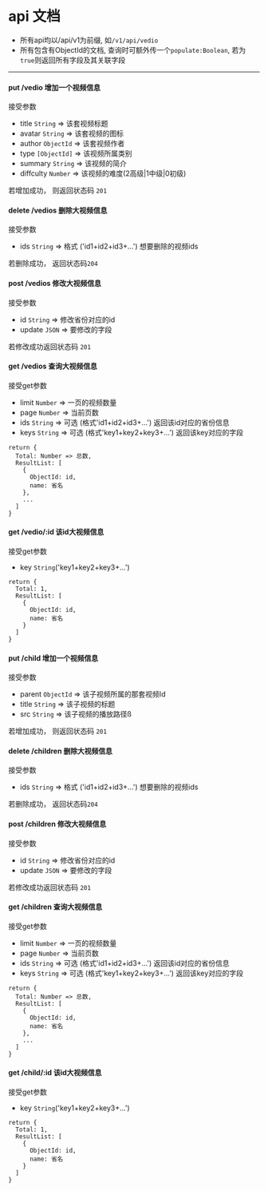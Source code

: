 # api 文档

- 所有api均以/api/v1为前缀, 如`/v1/api/vedio`
- 所有包含有ObjectId的文档, 查询时可额外传一个`populate:Boolean`, 若为`true`则返回所有字段及其关联字段

-------------------------------------------------------------------

#### put    /vedio  增加一个视频信息
接受参数
- title `String` => 该套视频标题
- avatar `String` => 该套视频的图标
- author `ObjectId` => 该套视频作者
- type `[ObjectId]` => 该视频所属类别
- summary `String` => 该视频的简介
- diffculty `Number` => 该视频的难度(2高级|1中级|0初级)

若增加成功， 则返回状态码 `201`

#### delete      /vedios  删除大视频信息
接受参数
- ids `String` => 格式 ('id1+id2+id3+...') 想要删除的视频ids

若删除成功， 返回状态码`204`

#### post    /vedios 修改大视频信息
接受参数
- id `String` => 修改省份对应的id
- update `JSON` => 要修改的字段

若修改成功返回状态码 `201`

#### get   /vedios 查询大视频信息
接受get参数
- limit `Number` => 一页的视频数量
- page `Number` => 当前页数
- ids `String` => 可选 (格式'id1+id2+id3+...') 返回该id对应的省份信息
- keys `String` => 可选 (格式'key1+key2+key3+...') 返回该key对应的字段

```
return {
  Total: Number => 总数,
  ResultList: [
    {
      ObjectId: id,
      name: 省名
    },
    ...
  ]
}
```

#### get  /vedio/:id 该id大视频信息

接受get参数
- key `String`('key1+key2+key3+...')

```
return {
  Total: 1,
  ResultList: [
    {
      ObjectId: id,
      name: 省名
    }
  ]
}
```

#### put    /child  增加一个视频信息
接受参数
- parent `ObjectId` => 该子视频所属的那套视频Id
- title `String` => 该子视频的标题
- src `String` => 该子视频的播放路径ß

若增加成功， 则返回状态码 `201`

#### delete      /children  删除大视频信息
接受参数
- ids `String` => 格式 ('id1+id2+id3+...') 想要删除的视频ids

若删除成功， 返回状态码`204`

#### post    /children 修改大视频信息
接受参数
- id `String` => 修改省份对应的id
- update `JSON` => 要修改的字段

若修改成功返回状态码 `201`

#### get   /children 查询大视频信息
接受get参数
- limit `Number` => 一页的视频数量
- page `Number` => 当前页数
- ids `String` => 可选 (格式'id1+id2+id3+...') 返回该id对应的省份信息
- keys `String` => 可选 (格式'key1+key2+key3+...') 返回该key对应的字段

```
return {
  Total: Number => 总数,
  ResultList: [
    {
      ObjectId: id,
      name: 省名
    },
    ...
  ]
}
```

#### get  /child/:id 该id大视频信息

接受get参数
- key `String`('key1+key2+key3+...')

```
return {
  Total: 1,
  ResultList: [
    {
      ObjectId: id,
      name: 省名
    }
  ]
}
```
